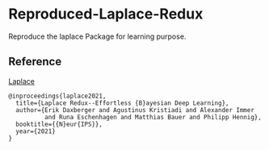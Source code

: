 # Reproduced-Laplace-Redux
Reproduce the laplace Package for learning purpose. 
## Reference 
[Laplace](https://github.com/AlexImmer/Laplace/tree/main)
```
@inproceedings{laplace2021,
  title={Laplace Redux--Effortless {B}ayesian Deep Learning},
  author={Erik Daxberger and Agustinus Kristiadi and Alexander Immer 
          and Runa Eschenhagen and Matthias Bauer and Philipp Hennig},
  booktitle={{N}eur{IPS}},
  year={2021}
}
```
